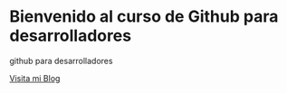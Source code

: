 # Bienvenido al curso de Github para desarrolladores
github para desarrolladores

[Visita mi Blog](http://carlossolis.mobi)
